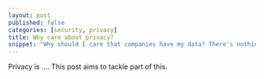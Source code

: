 ```yaml
---
layout: post
published: false
categories: [security, privacy]
title: Why care about privacy?
snippet: "Why should I care that companies have my data? There's nothing special about me. They probably already known everything anyway."
---
```


Privacy is .... This post aims to tackle part of this.
